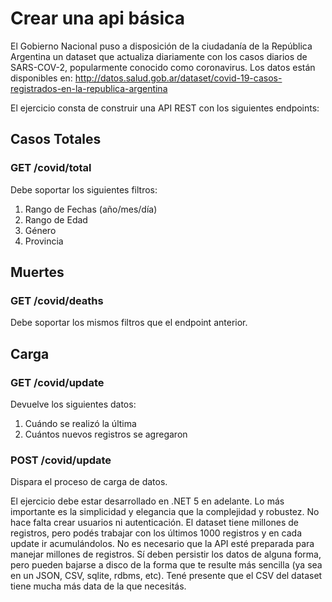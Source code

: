 # Crear una api básica

El Gobierno Nacional puso a disposición de la ciudadanía de la República Argentina un dataset
que actualiza diariamente con los casos diarios de SARS-COV-2, popularmente conocido
como coronavirus.
Los datos están disponibles en:
http://datos.salud.gob.ar/dataset/covid-19-casos-registrados-en-la-republica-argentina

El ejercicio consta de construir una API REST con los siguientes endpoints:

## Casos Totales

### GET /covid/total
Debe soportar los siguientes filtros:
1) Rango de Fechas (año/mes/día)
2) Rango de Edad
3) Género
4) Provincia

## Muertes

### GET /covid/deaths
Debe soportar los mismos filtros que el endpoint anterior.

## Carga

### GET /covid/update
Devuelve los siguientes datos:
1) Cuándo se realizó la última
2) Cuántos nuevos registros se agregaron

### POST /covid/update
Dispara el proceso de carga de datos.

El ejercicio debe estar desarrollado en .NET 5 en adelante. Lo más importante es la simplicidad y elegancia
que la complejidad y robustez.
No hace falta crear usuarios ni autenticación.
El dataset tiene millones de registros, pero podés trabajar con los últimos 1000 registros y en
cada update ir acumulándolos. No es necesario que la API esté preparada para manejar
millones de registros.
Sí deben persistir los datos de alguna forma, pero pueden bajarse a disco de la forma que te
resulte más sencilla (ya sea en un JSON, CSV, sqlite, rdbms, etc). Tené presente que el CSV
del dataset tiene mucha más data de la que necesitás.
